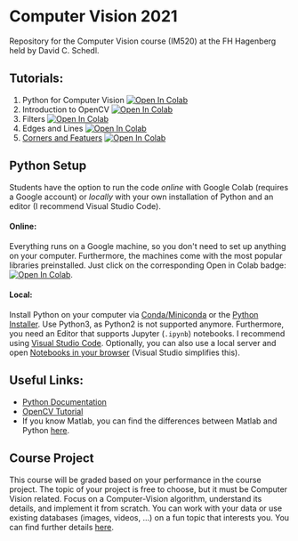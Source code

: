 # Computer Vision 2021
Repository for the Computer Vision course (IM520) at the FH Hagenberg held by David C. Schedl.

## Tutorials:
1. Python for Computer Vision [![Open In Colab](https://colab.research.google.com/assets/colab-badge.svg)](https://colab.research.google.com/github/schedldave/cv2021/blob/main/01_PythonTutorial.ipynb)
2. Introduction to OpenCV [![Open In Colab](https://colab.research.google.com/assets/colab-badge.svg)](https://colab.research.google.com/github/schedldave/cv2021/blob/main/02_OpenCV.ipynb)
3. Filters [![Open In Colab](https://colab.research.google.com/assets/colab-badge.svg)](https://colab.research.google.com/github/schedldave/cv2021/blob/main/03_Filters.ipynb)
4. Edges and Lines [![Open In Colab](https://colab.research.google.com/assets/colab-badge.svg)](https://colab.research.google.com/github/schedldave/cv2021/blob/main/04_Edges.ipynb)
5. [Corners and Featuers](05_Features.ipynb) [![Open In Colab](https://colab.research.google.com/assets/colab-badge.svg)](https://colab.research.google.com/github/schedldave/cv2021/blob/main/05_Features.ipynb)


## Python Setup

Students have the option to run the code *online* with Google Colab (requires a Google account) or *locally* with your own installation of Python and an editor (I recommend Visual Studio Code).

#### Online: 
Everything runs on a Google machine, so you don't need to set up anything on your computer. Furthermore, the machines come with the most popular libraries preinstalled. 
Just click on the corresponding Open in Colab badge: [![Open In Colab](https://colab.research.google.com/assets/colab-badge.svg)](#tutorials).

#### Local:
Install Python on your computer via [Conda/Miniconda](https://conda.io/projects/conda/en/latest/user-guide/install/windows.html) or the [Python Installer](https://www.python.org/downloads/). Use Python3, as Python2 is not supported anymore. Furthermore, you need an Editor that supports Jupyter (`.ipynb`)  notebooks. I recommend using [Visual Studio Code](https://code.visualstudio.com/download). Optionally, you can also use a local server and open [Notebooks in your browser](https://test-jupyter.readthedocs.io/en/latest/install.html) (Visual Studio simplifies this).

## Useful Links:
* [Python Documentation](https://docs.python.org/3.8/)
* [OpenCV Tutorial](https://docs.opencv.org/master/d9/df8/tutorial_root.html)
* If you know Matlab, you can find the differences between Matlab and Python [here](https://numpy.org/doc/stable/user/numpy-for-matlab-users.html).

## Course Project
This course will be graded based on your performance in the course project.
The topic of your project is free to choose, but it must be Computer Vision related. 
Focus on a Computer-Vision algorithm, understand its details, and implement it from scratch. 
You can work with your data or use existing databases (images, videos, …) on a fun topic that interests you. 
You can find further details [here](PROJECT.md).
